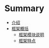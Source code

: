 # Summary

* [介绍](README.md)
* [框架概括](introduce/kuang_jia_gai_kuo.md)
   * [框架模块说明](../introduce/kuang_jia_mo_kuai_shuo_ming.md)
   * [框架特点](../introduce/kuangjia_te_dian_md.md)

